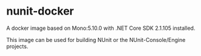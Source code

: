 # nunit-docker

A docker image based on Mono:5.10.0 with .NET Core SDK 2.1.105 installed.

This image can be used for building NUnit or the NUnit-Console/Engine projects.
